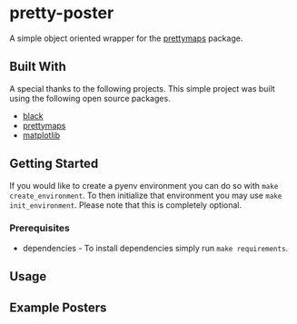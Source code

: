 pretty-poster
==============================

A simple object oriented wrapper for the [prettymaps](https://github.com/marceloprates/prettymaps) package.

## Built With
A special thanks to the following projects. This simple project was built using the following open source packages.
- [black](https://github.com/psf/black)
- [prettymaps](https://github.com/marceloprates/prettymaps)
- [matplotlib](https://github.com/matplotlib/matplotlib)

## Getting Started
If you would like to create a pyenv environment you can do so with `make create_environment`. To then initialize that environment you may use `make init_environment`. Please note that this is completely optional.

### Prerequisites
- dependencies - To install dependencies simply run `make requirements`.

## Usage

## Example Posters
